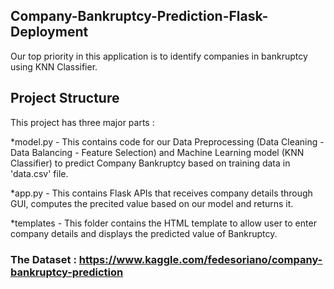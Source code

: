 ## Company-Bankruptcy-Prediction-Flask-Deployment
Our top priority in this application is to identify companies in bankruptcy using KNN Classifier.

## Project Structure
This project has three major parts :

*model.py - This contains code for our Data Preprocessing (Data Cleaning - Data Balancing - Feature Selection) and Machine Learning model (KNN Classifier) to predict Company Bankruptcy based on training data in 'data.csv' file. 

*app.py - This contains Flask APIs that receives company details through GUI, computes the precited value based on our model and returns it.

*templates - This folder contains the HTML template to allow user to enter company details and displays the predicted value of Bankruptcy.

### The Dataset :  https://www.kaggle.com/fedesoriano/company-bankruptcy-prediction  
